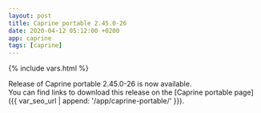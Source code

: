 ```yaml
---
layout: post
title: Caprine portable 2.45.0-26
date: 2020-04-12 05:12:00 +0200
app: caprine
tags: [caprine]
---
```

{% include vars.html %}

Release of Caprine portable 2.45.0-26 is now available.<br />
You can find links to download this release on the [Caprine portable page]({{ var_seo_url | append: '/app/caprine-portable/' }}).
